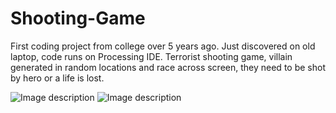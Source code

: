# Shooting-Game
First coding project from college over 5 years ago. Just discovered on old laptop, code runs on Processing IDE. Terrorist shooting game, villain generated in random locations and race across screen, they need to be shot by hero or a life is lost.

![Image description](https://i.imgur.com/UPIZfqt.png)
![Image description](https://i.imgur.com/5IQlCkN.png)
